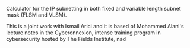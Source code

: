Calculator for the IP subnetting in both fixed and variable length subnet mask (FLSM and VLSM).

This is a joint work with Ismail Arici and it is based of Mohammed Alani's lecture notes in the Cyberonnexion, intense training program in cybersecurity hosted by The Fields Institute, nad
